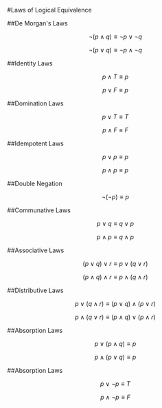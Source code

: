 #Laws of Logical Equivalence

##De Morgan's Laws

$$
\neg (p \wedge q) \equiv \neg p \lor \neg q
$$

$$
\neg (p \lor q) \equiv \neg p \wedge \neg q
$$

##Identity Laws

$$
p \wedge T \equiv p
$$

$$
p \lor F \equiv p
$$


##Domination Laws

$$
p \lor T \equiv T
$$

$$
p \wedge F \equiv F
$$

##Idempotent Laws

$$
p \lor p \equiv p
$$

$$
p \wedge p \equiv p
$$

##Double Negation

$$
\neg (\neg p) \equiv p
$$

##Communative Laws

$$
p \lor q \equiv q \lor p
$$

$$
p \wedge p \equiv q \wedge p
$$


##Associative Laws

$$
(p \lor q) \lor r \equiv p \lor (q \lor r)
$$

$$
(p \wedge q) \wedge r \equiv p \wedge (q \wedge r)
$$

##Distributive Laws

$$
p \lor (q \wedge r) \equiv (p \lor q) \wedge (p \lor r)
$$

$$
p \wedge (q \lor r) \equiv (p \wedge q) \lor (p \wedge r)
$$

##Absorption Laws

$$
p \lor (p \wedge q) \equiv p
$$

$$
p \wedge (p \lor q) \equiv p
$$

##Absorption Laws

$$
p \lor \neg p\equiv T
$$

$$
p \wedge \neg p \equiv F
$$
